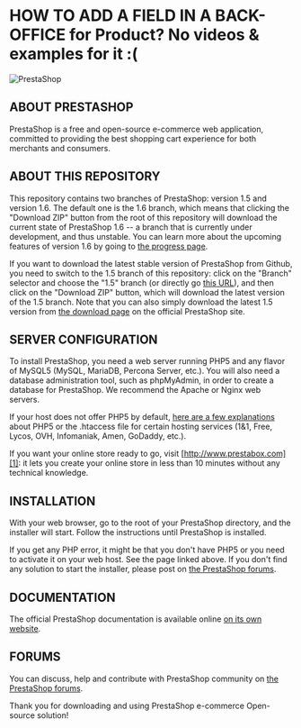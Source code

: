 HOW TO ADD A FIELD IN A BACK-OFFICE for Product? No videos & examples for it :(
======
![PrestaShop](http://www.prestashop.com/images/banners/general/banner-github_728x90.png "PrestaShop")

ABOUT PRESTASHOP
--------

PrestaShop is a free and open-source e-commerce web application, committed to providing the best shopping cart experience for both merchants and consumers.

ABOUT THIS REPOSITORY
--------

This repository contains two branches of PrestaShop: version 1.5 and version 1.6. The default one is the 1.6 branch, which means that clicking the "Download ZIP" button from the root of this repository will download the current state of PrestaShop 1.6 -- a branch that is currently under development, and thus unstable. You can learn more about the upcoming features of version 1.6 by going to [the progress page][6].

If you want to download the latest stable version of PrestaShop from Github, you need to switch to the 1.5 branch of this repository: click on the "Branch" selector and choose the "1.5" branch (or directly go [this URL][7]), and then click on the "Download ZIP" button, which will download the latest version of the 1.5 branch.
Note that you can also simply download the latest 1.5 version from [the download page][8] on the official PrestaShop site.


SERVER CONFIGURATION
--------

To install PrestaShop, you need a web server running PHP5 and any flavor of MySQL5 (MySQL, MariaDB, Percona Server, etc.).
You will also need a database administration tool, such as phpMyAdmin, in order to create a database for PrestaShop.
We recommend the Apache or Nginx web servers.

If your host does not offer PHP5 by default, [here are a few explanations][2] about PHP5 or the .htaccess file for certain hosting services (1&1, Free, Lycos, OVH, Infomaniak, Amen, GoDaddy, etc.).

If you want your online store ready to go, visit [http://www.prestabox.com][1]: it lets you create your online store in less than 10 minutes without any technical knowledge.


INSTALLATION
--------

With your web browser, go to the root of your PrestaShop directory, and the installer will start. Follow the instructions until PrestaShop is installed.

If you get any PHP error, it might be that you don't have PHP5 or you need to activate it on your web host. See the page linked above.
If you don't find any solution to start the installer, please post on [the PrestaShop forums][3].


DOCUMENTATION
--------

The official PrestaShop documentation is available online [on its own website][4].


FORUMS
--------

You can discuss, help and contribute with PrestaShop community on [the PrestaShop forums][5].

Thank you for downloading and using PrestaShop e-commerce Open-source solution!

[1]: http://www.prestabox.com
[2]: http://www.prestashop.com/forums/topic/2946-pre-installation-settings-php-5-htaccess-for-certain-hosting-services/
[3]: http://www.prestashop.com/forums/forum/7-installing-prestashop/
[4]: http://doc.prestashop.com
[5]: http://www.prestashop.com/forums/
[6]: http://www.prestashop.com/fr/progression-1-6
[7]: https://github.com/PrestaShop/PrestaShop/tree/1.5
[8]: http://www.prestashop.com/en/download
